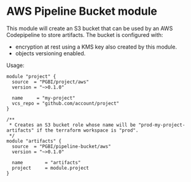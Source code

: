 # AWS Pipeline Bucket module

This module will create an S3 bucket that can be used by an AWS Codepipeline to store artifacts. The bucket is 
configured with:
 * encryption at rest using a KMS key also created by this module.
 * objects versioning enabled.

Usage:

```hcl
module "project" {
  source  = "PGBI/project/aws"
  version = "~>0.1.0"

  name     = "my-project"
  vcs_repo = "github.com/account/project"
}

/**
 * Creates an S3 bucket role whose name will be "prod-my-project-artifacts" if the terraform workspace is "prod".
 */
module "artifacts" {
  source  = "PGBI/pipeline-bucket/aws"
  version = "~>0.1.0"

  name        = "artifacts"
  project     = module.project
}
```
